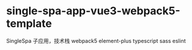 # single-spa-app-vue3-webpack5-template
SingleSpa 子应用，技术栈 webpack5 element-plus typescript sass eslint

